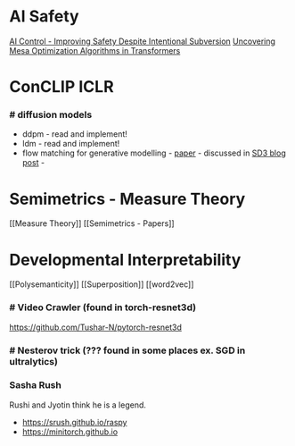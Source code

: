 # AI Safety
[AI Control - Improving Safety Despite Intentional Subversion](https://arxiv.org/pdf/2312.06942)
[Uncovering Mesa Optimization Algorithms in Transformers](https://arxiv.org/abs/2309.05858)

# ConCLIP ICLR
### # diffusion models
- ddpm - read and implement!
- ldm - read and implement!
- flow matching for generative modelling - [paper](https://arxiv.org/abs/2210.02747) - discussed in [SD3 blog post](https://stability.ai/news/stable-diffusion-3) - 
### # 

# Semimetrics - Measure Theory
[[Measure Theory]]
[[Semimetrics - Papers]]


# Developmental Interpretability
[[Polysemanticity]]
[[Superposition]]
[[word2vec]]

### # Video Crawler (found in torch-resnet3d)
https://github.com/Tushar-N/pytorch-resnet3d

### # Nesterov trick (??? found in some places ex. SGD in ultralytics)

### Sasha Rush
Rushi and Jyotin think he is a legend.
- https://srush.github.io/raspy
- https://minitorch.github.io
